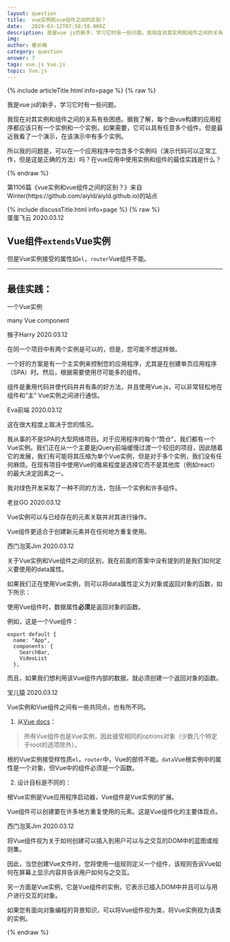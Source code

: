 ```yaml
---
layout: question
title:  vue实例和vue组件之间的区别？
date:   2020-03-12T07:58:58.000Z
description: 我是vue js的新手，学习它时有一些问题。我现在对其实例和组件之间的关系有些困惑。据我了解，每个由vue构建的应用程序都应该只有一个实例和一个实例，...
img: 
author: 番长梅
category: question
answer: 7
tags: vue.js Vue.js
topic: Vue.js
---
```

<div class="article-root">
  <div class="article">
    {% include articleTitle.html info=page %}
    {% raw %}
    <div class="article-content"><p><font style="vertical-align: inherit;"><font style="vertical-align: inherit;">我是vue js的新手，学习它时有一些问题。</font></font></p>

<p><font style="vertical-align: inherit;"><font style="vertical-align: inherit;">我现在对其实例和组件之间的关系有些困惑。</font><font style="vertical-align: inherit;">据我了解，每个由vue构建的应用程序都应该只有一个实例和一个实例，如果需要，它可以具有任意多个组件。</font><font style="vertical-align: inherit;">但是最近我看了一个演示，在该演示中有多个实例。</font></font></p>

<p><font style="vertical-align: inherit;"><font style="vertical-align: inherit;">所以我的问题是，可以在一个应用程序中包含多个实例吗（演示代码可以正常工作，但是这是正确的方法）吗？</font><font style="vertical-align: inherit;">在vue应用中使用实例和组件的最佳实践是什么？</font></font></p></div>
    {% endraw %}
  </div>
  <p class="winter_mark">第1106篇《vue实例和vue组件之间的区别？》来自Winter(https://github.com/aiyld/aiyld.github.io)的站点</p>
  <div class="discuss-wrapper">
    {% include discussTitle.html info=page %}
    {% raw %}
    <div class="discuss-item">
        <div class="discuss-parent">
          <div class="discuss-meta">
            <span class="discuss-user">蛋蛋飞云</span>
            <span class="discuss-time">2020.03.12</span>
          </div>
          <div class="discuss-comment"><h2><font style="vertical-align: inherit;"><font style="vertical-align: inherit;">Vue组件</font></font><code>extends</code><font style="vertical-align: inherit;"><font style="vertical-align: inherit;">Vue实例</font></font></h2>

<p><font style="vertical-align: inherit;"><font style="vertical-align: inherit;">但是Vue实例接受的属性如</font></font><code>el</code><font style="vertical-align: inherit;"><font style="vertical-align: inherit;">，</font></font><code>router</code><font style="vertical-align: inherit;"><font style="vertical-align: inherit;">Vue组件不能。</font></font></p>

<hr>

<h2><font style="vertical-align: inherit;"><font style="vertical-align: inherit;">最佳实践：</font></font></h2>

<p><font style="vertical-align: inherit;"><font style="vertical-align: inherit;">一个Vue实例 </font></font></p>

<p>many Vue component</p></div>
        </div></div><div class="discuss-item">
        <div class="discuss-parent">
          <div class="discuss-meta">
            <span class="discuss-user">猴子Harry</span>
            <span class="discuss-time">2020.03.12</span>
          </div>
          <div class="discuss-comment"><p><font style="vertical-align: inherit;"><font style="vertical-align: inherit;">在同一个项目中有两个实例是可以的，但是，您可能不想这样做。 </font></font></p>

<p><font style="vertical-align: inherit;"><font style="vertical-align: inherit;">一个好的方案是有一个主实例来控制您的应用程序，尤其是在创建单页应用程序（SPA）时。</font><font style="vertical-align: inherit;">然后，根据需要使用尽可能多的组件。</font></font></p>

<p><font style="vertical-align: inherit;"><font style="vertical-align: inherit;">组件是重用代码并使代码井井有条的好方法，并且使用Vue.js，可以非常轻松地在组件和“主” Vue实例之间进行通信。</font></font></p></div>
        </div></div><div class="discuss-item">
        <div class="discuss-parent">
          <div class="discuss-meta">
            <span class="discuss-user">Eva前端</span>
            <span class="discuss-time">2020.03.12</span>
          </div>
          <div class="discuss-comment"><p><font style="vertical-align: inherit;"><font style="vertical-align: inherit;">这在很大程度上取决于您的情况。 </font></font></p>

<p><font style="vertical-align: inherit;"><font style="vertical-align: inherit;">我从事的不是SPA的大型网络项目。</font><font style="vertical-align: inherit;">对于应用程序的每个“筒仓”，我们都有一个Vue实例。</font><font style="vertical-align: inherit;">我们正在从一个主要是jQuery前端缓慢过渡一个较旧的项目，因此随着它的发展，我们有可能将其压缩为单个Vue实例，但是对于多个实例，我们没有任何麻烦。</font><font style="vertical-align: inherit;">在现有项目中使用Vue的难易程度是选择它而不是其他库（例如react）的最大决定因素之一。</font></font></p>

<p><font style="vertical-align: inherit;"><font style="vertical-align: inherit;">我对绿色开发采取了一种不同的方法，包括一个实例和许多组件。</font></font></p></div>
        </div></div><div class="discuss-item">
        <div class="discuss-parent">
          <div class="discuss-meta">
            <span class="discuss-user">老丝GO</span>
            <span class="discuss-time">2020.03.12</span>
          </div>
          <div class="discuss-comment"><p><font style="vertical-align: inherit;"><font style="vertical-align: inherit;">Vue实例可以与已经存在的元素关联并对其进行操作。</font></font></p>

<p><font style="vertical-align: inherit;"><font style="vertical-align: inherit;">Vue组件更适合于创建新元素并在任何地方重复使用。</font></font></p></div>
        </div></div><div class="discuss-item">
        <div class="discuss-parent">
          <div class="discuss-meta">
            <span class="discuss-user">西门泡芙Jim</span>
            <span class="discuss-time">2020.03.12</span>
          </div>
          <div class="discuss-comment"><p><font style="vertical-align: inherit;"><font style="vertical-align: inherit;">关于Vue实例和Vue组件之间的区别，我在前面的答案中没有提到的是我们如何定义要使用的data属性。</font></font></p>

<p><font style="vertical-align: inherit;"><font style="vertical-align: inherit;">如果我们正在使用Vue实例，则可以将data属性定义为对象或返回对象的函数，如下所示：</font></font></p>

<p><font style="vertical-align: inherit;"><font style="vertical-align: inherit;">使用Vue组件时，数据属性</font></font><strong><font style="vertical-align: inherit;"><font style="vertical-align: inherit;">必须</font></font></strong><font style="vertical-align: inherit;"><font style="vertical-align: inherit;">是返回对象的函数。</font></font></p>

<p><font style="vertical-align: inherit;"><font style="vertical-align: inherit;">例如，这是一个Vue组件：</font></font></p>

<pre><code>export default {<font></font>
  name: "App",<font></font>
  components: {<font></font>
    SearchBar,<font></font>
    VideoList<font></font>
  },<font></font>
</code></pre>

<p><font style="vertical-align: inherit;"><font style="vertical-align: inherit;">而且，如果我们想利用该Vue组件内部的数据，就必须创建一个返回对象的函数。</font></font></p></div>
        </div></div><div class="discuss-item">
        <div class="discuss-parent">
          <div class="discuss-meta">
            <span class="discuss-user">宝儿猿</span>
            <span class="discuss-time">2020.03.12</span>
          </div>
          <div class="discuss-comment"><p><font style="vertical-align: inherit;"><font style="vertical-align: inherit;">Vue实例和Vue组件之间有一些共同点，也有所不同。</font></font></p>

<ol>
<li><font style="vertical-align: inherit;"><font style="vertical-align: inherit;">从</font></font><a href="https://vuejs.org/v2/guide/instance.html" rel="nofollow noreferrer"><font style="vertical-align: inherit;"><font style="vertical-align: inherit;">Vue docs</font></font></a><font style="vertical-align: inherit;"><font style="vertical-align: inherit;">：</font></font></li>
</ol>

<blockquote>
  <p><font style="vertical-align: inherit;"><font style="vertical-align: inherit;">所有Vue组件也是Vue实例，因此接受相同的options对象（少数几个特定于root的选项除外）。</font></font></p>
</blockquote>

<p><font style="vertical-align: inherit;"><font style="vertical-align: inherit;">根的Vue实例接受样性质</font></font><code>el</code><font style="vertical-align: inherit;"><font style="vertical-align: inherit;">，</font></font><code>router</code><font style="vertical-align: inherit;"><font style="vertical-align: inherit;">中，Vue的部件不能。</font></font><code>data</code><font style="vertical-align: inherit;"><font style="vertical-align: inherit;">Vue根实例中</font><font style="vertical-align: inherit;">的</font><font style="vertical-align: inherit;">属性是一个对象，但Vue中的组件必须是一个函数。</font></font></p>

<ol start="2">
<li><font style="vertical-align: inherit;"><font style="vertical-align: inherit;">设计目标是不同的：</font></font></li>
</ol>

<p><font style="vertical-align: inherit;"><font style="vertical-align: inherit;">根Vue实例是Vue应用程序启动器，Vue组件是Vue实例的扩展。</font></font></p>

<p><font style="vertical-align: inherit;"><font style="vertical-align: inherit;">Vue组件可以创建要在许多地方重复使用的元素。</font><font style="vertical-align: inherit;">这是Vue组件化的主要体现点。</font></font></p></div>
        </div></div><div class="discuss-item">
        <div class="discuss-parent">
          <div class="discuss-meta">
            <span class="discuss-user">西门泡芙Jim</span>
            <span class="discuss-time">2020.03.12</span>
          </div>
          <div class="discuss-comment"><p><font style="vertical-align: inherit;"><font style="vertical-align: inherit;">将Vue组件视为关于如何创建可以插入到用户可以与之交互的DOM中的蓝图或规则集。</font></font></p>

<p><font style="vertical-align: inherit;"><font style="vertical-align: inherit;">因此，当您创建Vue文件时，您将使用一组规则定义一个组件，该规则告诉Vue如何在屏幕上显示内容并告诉用户如何与之交互。</font></font></p>

<p><font style="vertical-align: inherit;"><font style="vertical-align: inherit;">另一方面是Vue实例，它是Vue组件的实例，它表示已插入DOM中并且可以与用户进行交互的对象。</font></font></p>

<p><font style="vertical-align: inherit;"><font style="vertical-align: inherit;">如果您有面向对象编程的背景知识，可以将Vue组件视为类，将Vue实例视为该类的实例。</font></font></p></div>
        </div></div>
    {% endraw %}
  </div>
<div>
